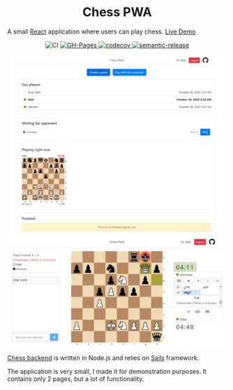 <h1 align="center">Chess PWA</h1>

<p align="center">

A small [React](https://reactjs.org/) application where users can play chess. [Live Demo](https://ildar-icoosoft.github.io/chess-pwa/)

</p>

<p align="center">
    <img alt="CI" src="https://github.com/ildar-icoosoft/chess-pwa/workflows/CI/badge.svg">
     <a href="https://ildar-icoosoft.github.io/chess-pwa/">
        <img src="https://github.com/ildar-icoosoft/chess-pwa/workflows/GH-Pages/badge.svg" alt="GH-Pages">
    </a>
    <a href="https://codecov.io/gh/ildar-icoosoft/chess-pwa">
        <img alt="codecov" src="https://codecov.io/gh/ildar-icoosoft/chess-pwa/branch/master/graph/badge.svg?token=rJTLOuHE76">
    </a>
    <a href="https://github.com/semantic-release/semantic-release">
        <img alt="semantic-release" src="https://img.shields.io/badge/%20%20%F0%9F%93%A6%F0%9F%9A%80-semantic--release-e10079.svg">
    </a>
</p>

<div align="center">
    <img src="./src/assets/images/screenshot1.png" alt="Home page screenshot" width="600">
</div>
<div align="center">
    <img src="./src/assets/images/screenshot2.png" alt="Single Game screenshot" width="600">
</div>

[Chess backend](https://github.com/ildar-icoosoft/chess-backend) is written in Node.js and relies on [Sails](https://sailsjs.com/) framework.

The application is very small, I made it for demonstration purposes. It contains only 2 pages, but a lot of functionality.

